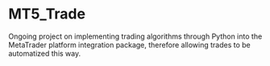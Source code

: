 # MT5_Trade

Ongoing project on implementing trading algorithms through Python into the MetaTrader platform integration package, therefore allowing trades to be automatized this way.
